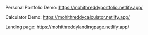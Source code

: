 Personal Portfolio Demo: https://mohithreddyportfolio.netlify.app/

Calculator Demo: https://mohithreddycalculator.netlify.app/

Landing page: https://mohithreddylandingpage.netlify.app/
